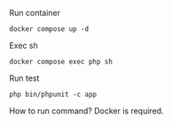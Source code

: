 Run container 
```
docker compose up -d
```

Exec sh 
```
docker compose exec php sh
```

Run test
```
php bin/phpunit -c app
```

How to run command? Docker is required.